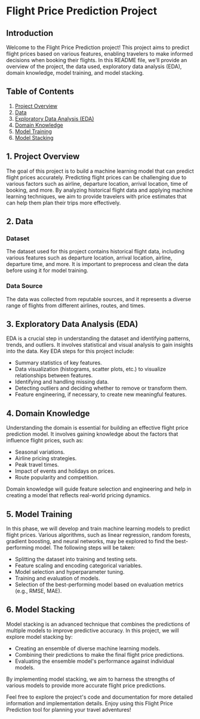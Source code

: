 # Flight Price Prediction Project

## Introduction

Welcome to the Flight Price Prediction project! This project aims to predict flight prices based on various features, enabling travelers to make informed decisions when booking their flights. In this README file, we'll provide an overview of the project, the data used, exploratory data analysis (EDA), domain knowledge, model training, and model stacking.

## Table of Contents

1. [Project Overview](#project-overview)
2. [Data](#data)
3. [Exploratory Data Analysis (EDA)](#eda)
4. [Domain Knowledge](#domain-knowledge)
5. [Model Training](#model-training)
6. [Model Stacking](#model-stacking)

## 1. Project Overview <a name="project-overview"></a>

The goal of this project is to build a machine learning model that can predict flight prices accurately. Predicting flight prices can be challenging due to various factors such as airline, departure location, arrival location, time of booking, and more. By analyzing historical flight data and applying machine learning techniques, we aim to provide travelers with price estimates that can help them plan their trips more effectively.

## 2. Data <a name="data"></a>

### Dataset

The dataset used for this project contains historical flight data, including various features such as departure location, arrival location, airline, departure time, and more. It is important to preprocess and clean the data before using it for model training.

### Data Source

The data was collected from reputable sources, and it represents a diverse range of flights from different airlines, routes, and times.

## 3. Exploratory Data Analysis (EDA) <a name="eda"></a>

EDA is a crucial step in understanding the dataset and identifying patterns, trends, and outliers. It involves statistical and visual analysis to gain insights into the data. Key EDA steps for this project include:

- Summary statistics of key features.
- Data visualization (histograms, scatter plots, etc.) to visualize relationships between features.
- Identifying and handling missing data.
- Detecting outliers and deciding whether to remove or transform them.
- Feature engineering, if necessary, to create new meaningful features.

## 4. Domain Knowledge <a name="domain-knowledge"></a>

Understanding the domain is essential for building an effective flight price prediction model. It involves gaining knowledge about the factors that influence flight prices, such as:

- Seasonal variations.
- Airline pricing strategies.
- Peak travel times.
- Impact of events and holidays on prices.
- Route popularity and competition.

Domain knowledge will guide feature selection and engineering and help in creating a model that reflects real-world pricing dynamics.

## 5. Model Training <a name="model-training"></a>

In this phase, we will develop and train machine learning models to predict flight prices. Various algorithms, such as linear regression, random forests, gradient boosting, and neural networks, may be explored to find the best-performing model. The following steps will be taken:

- Splitting the dataset into training and testing sets.
- Feature scaling and encoding categorical variables.
- Model selection and hyperparameter tuning.
- Training and evaluation of models.
- Selection of the best-performing model based on evaluation metrics (e.g., RMSE, MAE).

## 6. Model Stacking <a name="model-stacking"></a>

Model stacking is an advanced technique that combines the predictions of multiple models to improve predictive accuracy. In this project, we will explore model stacking by:

- Creating an ensemble of diverse machine learning models.
- Combining their predictions to make the final flight price predictions.
- Evaluating the ensemble model's performance against individual models.

By implementing model stacking, we aim to harness the strengths of various models to provide more accurate flight price predictions.

Feel free to explore the project's code and documentation for more detailed information and implementation details. Enjoy using this Flight Price Prediction tool for planning your travel adventures!
